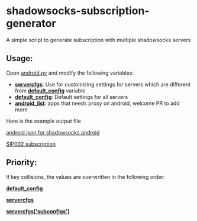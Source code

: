 # shadowsocks-subscription-generator
A simple script to generate subscription with multiple shadowsocks servers

## Usage:
Open [android.py](https://github.com/HeIsNotMyChairman/shadowsocks-config-generator/blob/main/android.py) and modify the following variables:
- [**servercfgs**](https://github.com/HeIsNotMyChairman/shadowsocks-config-generator/blob/main/android.py#L4-L20): Use for customizing settings for servers which are different from [**default_config**](https://github.com/HeIsNotMyChairman/shadowsocks-config-generator/blob/main/android.py#L22-L32) variable
- [**default_config**](https://github.com/HeIsNotMyChairman/shadowsocks-config-generator/blob/main/android.py#L22-L32): Default settings for all servers
- [**android_list**](https://github.com/HeIsNotMyChairman/shadowsocks-config-generator/blob/main/android.py#L34-L82): apps that needs proxy on android, welcome PR to add more

Here is the example output file

[android.json for shadowsocks android](https://github.com/HeIsNotMyChairman/shadowsocks-config-generator/blob/main/android.json)

[SIP002 subscription](https://github.com/HeIsNotMyChairman/shadowsocks-subscription-generator/blob/main/subscription)

## Priority:
If key collisions, the values are overwritten in the following order:

[**default_config**](https://github.com/HeIsNotMyChairman/shadowsocks-config-generator/blob/main/android.py#L22-L32)

[**servercfgs**](https://github.com/HeIsNotMyChairman/shadowsocks-config-generator/blob/main/android.py#L4-L20)

[**servercfgs['subconfigs']**](https://github.com/HeIsNotMyChairman/shadowsocks-config-generator/blob/main/android.py#L7)
